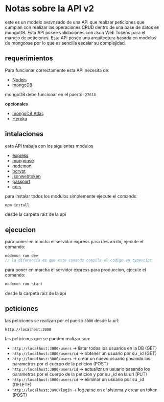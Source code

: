 # Notas sobre la API v2

este es un modelo avavnzado de una API que realizar peticiones que cumplan con realizar las operaciones CRUD dentro de una base de datos en mongoDB. Esta API posee validaciones con Json Web Tokens para el manejo de peticiones.  Esta API posee una arquitectura basada en modelos de mongoose por lo que es sencilla escalar su complejidad.

## requerimientos

Para funcionar correctamente esta API necesita de:

- [Nodejs](https://nodejs.org/es/https://nodejs.org/es/)
- [mongoDB](https://www.mongodb.com/es)

mongoDB debe funcionar en el puerto: `27018`

**opcionales**

- [mongoDB Atlas](https://www.mongodb.com/cloud/atlas)
- [Heroku](https://www.heroku.com/)

## intalaciones

esta API trabaja con los siguientes modulos 

- [express](https://expressjs.com/)
- [mongoose](https://mongoosejs.com/)
- [nodemon](https://www.npmjs.com/package/nodemon)
- [bcrypt](https://www.npmjs.com/package/bcrypt)
- [jsonwebtoken](https://jwt.io/)
- [passport](http://www.passportjs.org/packages/passport-jwt/)
- [cors](https://developer.mozilla.org/es/docs/Web/HTTP/Access_control_CORS)

para instalar todos los modulos simplemente ejecute el comando:
```javascript
npm install
```
desde la carpeta raiz de la api 

## ejecucion

para poner en marcha el servidor express para desarrollo, ejecute el comando:
```javascript
nodemon run dev
// la diferencia es que este comando compila el codigo en typescipt
```

para poner en marcha el servidor express para produccion, ejecute el comando:
```javascript
nodemon run start
```
desde la carpeta raiz de la api 

## peticiones 

las peticiones se realizan por el puerto `3000` desde la url:

`http://localhost:3000`

las peticiones que se pueden realizar son: 

* `http://localhost:3000/users` ->  listar todos los usuarios en la DB (GET)
* `http://localhost:3000/users/id` -> obtener un usuario por su _id (GET)
* `http://localhost:3000/users` -> crear un nuevo usuario pasando los parametros por el cuerpo de la peticion (POST)
* `http://localhost:3000/users/id` -> actualizr un usuario pasando los parametros por el cuerpo de la peticion y por su _id en la url (PUT)
* `http://localhost:3000/users/id` -> eliminar un usuario por su _id (DELETE)
* `http://localhost:3000/login` -> logearse en el sistema y crear un token (POST)